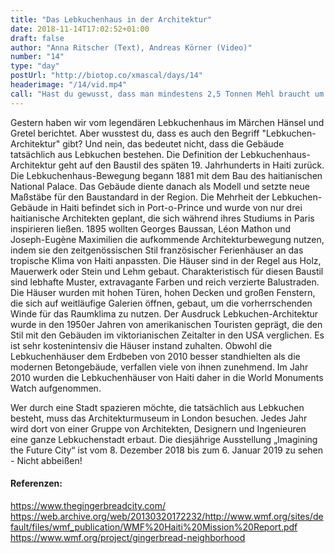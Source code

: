 ```yaml
---
title: "Das Lebkuchenhaus in der Architektur"
date: 2018-11-14T17:02:52+01:00
draft: false
author: "Anna Ritscher (Text), Andreas Körner (Video)"
number: "14"
type: "day"
postUrl: "http://biotop.co/xmascal/days/14"
headerimage: "/14/vid.mp4"
call: "Hast du gewusst, dass man mindestens 2,5 Tonnen Mehl braucht um ein bewohnbares Lebkuchenhaus zu bauen?"
---
```

Gestern haben wir vom legendären Lebkuchenhaus im Märchen Hänsel und Gretel berichtet. Aber wusstest du, dass es auch den Begriff "Lebkuchen-Architektur" gibt? Und nein, das bedeutet nicht, dass die Gebäude tatsächlich aus Lebkuchen bestehen. Die Definition der Lebkuchenhaus-Architektur geht auf den Baustil des späten 19. Jahrhunderts in Haiti zurück.
Die Lebkuchenhaus-Bewegung begann 1881 mit dem Bau des haitianischen National Palace. Das Gebäude diente danach als Modell und setzte neue Maßstäbe für den Baustandard in der Region. Die Mehrheit der Lebkuchen-Gebäude in Haiti befindet sich in Port-o-Prince und wurde von nur drei haitianische Architekten geplant, die sich während ihres Studiums in Paris inspirieren ließen. 1895 wollten Georges Baussan, Léon Mathon und Joseph-Eugène Maximilien die aufkommende Architekturbewegung nutzen, indem sie den zeitgenössischen Stil französischer Ferienhäuser an das tropische Klima von Haiti anpassten.
Die Häuser sind in der Regel aus Holz, Mauerwerk oder Stein und Lehm gebaut. Charakteristisch für diesen Baustil sind lebhafte Muster, extravagante Farben und reich verzierte Balustraden. Die Häuser wurden mit hohen Türen, hohen Decken und großen Fenstern, die sich auf weitläufige Galerien öffnen, gebaut, um die vorherrschenden Winde für das Raumklima zu nutzen. Der Ausdruck Lebkuchen-Architektur wurde in den 1950er Jahren von amerikanischen Touristen geprägt, die den Stil mit den Gebäuden im viktorianischen Zeitalter in den USA verglichen. Es ist sehr kostenintensiv die Häuser instand zuhalten. Obwohl die Lebkuchenhäuser dem Erdbeben von 2010 besser standhielten als die modernen Betongebäude, verfallen viele von ihnen zunehmend. Im Jahr 2010 wurden die Lebkuchenhäuser von Haiti daher in die World Monuments Watch aufgenommen.

Wer durch eine Stadt spazieren möchte, die tatsächlich aus Lebkuchen besteht, muss das Architekturmuseum in London besuchen. Jedes Jahr wird dort von einer Gruppe von Architekten, Designern und Ingenieuren eine ganze Lebkuchenstadt erbaut. Die diesjährige Ausstellung „Imagining the Future City“ ist vom 8. Dezember 2018 bis zum 6. Januar 2019 zu sehen - Nicht abbeißen!

#### Referenzen:
https://www.thegingerbreadcity.com/
https://web.archive.org/web/20130320172232/http://www.wmf.org/sites/default/files/wmf_publication/WMF%20Haiti%20Mission%20Report.pdf
https://www.wmf.org/project/gingerbread-neighborhood

<!--more--> 
